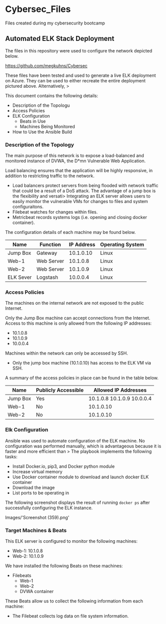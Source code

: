 # Cybersec_Files
Files created during my cybersecurity bootcamp
## Automated ELK Stack Deployment

The files in this repository were used to configure the network depicted below.

https://github.com/megkuhns/Cybersec


These files have been tested and used to generate a live ELK deployment on Azure. They can be used to either recreate the entire deployment pictured above. Alternatively, >

This document contains the following details:
- Description of the Topologu
- Access Policies
- ELK Configuration
  - Beats in Use
  - Machines Being Monitored
- How to Use the Ansible Build


### Description of the Topology

The main purpose of this network is to expose a load-balanced and monitored instance of DVWA, the D*mn Vulnerable Web Application.

Load balancing ensures that the application will be highly responsive, in addition to restricting traffic to the network.
- Load balancers protect servers from being flooded with network traffic that could be a result of a DoS attack. The advantage of a jump box is the flexibility and versati>
Integrating an ELK server allows users to easily monitor the vulnerable VMs for changes to files and system configuraitons.
- Filebeat watches for changes within files.
- Metricbeat records systems logs (i.e. opening and closing docker container).

The configuration details of each machine may be found below.

| Name     | Function  | IP Address | Operating System |
|----------|---------- |------------|------------------|
| Jump Box | Gateway   | 10.1.0.10  | Linux            |
| Web-1    | Web Server| 10.1.0.8   | Linux            |
| Web-2    | Web Server| 10.1.0.9   | Linux            |
| ELK Sever| Logstash  | 10.0.0.4   | Linux            |

### Access Policies

The machines on the internal network are not exposed to the public Internet.

Only the Jump Box  machine can accept connections from the Internet. Access to this machine is only allowed from the following IP addresses:
- 10.1.0.8
- 10.1.0.9
- 10.0.0.4

Machines within the network can only be accessed by SSH.
- Only the jump box machine (10.1.0.10) has access to the ELK VM via SSH.

A summary of the access policies in place can be found in the table below.

| Name     | Publicly Accessible | Allowed IP Addresses      |
|----------|---------------------|---------------------------|
| Jump Box | Yes                 | 10.1.0.8 10.1.0.9 10.0.0.4|
| Web-1    | No                  | 10.1.0.10                 |
| Web-2    | No                  | 10.1.0.10                 |

### Elk Configuration

Ansible was used to automate configuration of the ELK machine. No configuration was performed manually, which is advantageous because it is faster and more efficient than >
The playbook implements the following tasks:
- Install Docker.io, pip3, and Docker python module
- Increase virtual memory
- Use Docker container module to download and launch docker ELK container
- Download the image
- List ports to be operating in

The following screenshot displays the result of running `docker ps` after successfully configuring the ELK instance.

Images/'Screenshot (359).png'

### Target Machines & Beats
This ELK server is configured to monitor the following machines:
- Web-1: 10.1.0.8
- Web-2: 10.1.0.9

We have installed the following Beats on these machines:
- Filebeats
  - Web-1
  - Web-2
  - DVWA container

These Beats allow us to collect the following information from each machine:
- The Filebeat collects log data on file system information.
